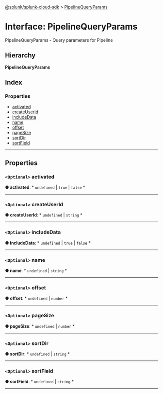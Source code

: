 [@splunk/splunk-cloud-sdk](../README.md) > [PipelineQueryParams](../interfaces/pipelinequeryparams.md)

# Interface: PipelineQueryParams

PipelineQueryParams - Query parameters for Pipeline

## Hierarchy

**PipelineQueryParams**

## Index

### Properties

* [activated](pipelinequeryparams.md#activated)
* [createUserId](pipelinequeryparams.md#createuserid)
* [includeData](pipelinequeryparams.md#includedata)
* [name](pipelinequeryparams.md#name)
* [offset](pipelinequeryparams.md#offset)
* [pageSize](pipelinequeryparams.md#pagesize)
* [sortDir](pipelinequeryparams.md#sortdir)
* [sortField](pipelinequeryparams.md#sortfield)

---

## Properties

<a id="activated"></a>

### `<Optional>` activated

**● activated**: * `undefined` &#124; `true` &#124; `false`
*

___
<a id="createuserid"></a>

### `<Optional>` createUserId

**● createUserId**: * `undefined` &#124; `string`
*

___
<a id="includedata"></a>

### `<Optional>` includeData

**● includeData**: * `undefined` &#124; `true` &#124; `false`
*

___
<a id="name"></a>

### `<Optional>` name

**● name**: * `undefined` &#124; `string`
*

___
<a id="offset"></a>

### `<Optional>` offset

**● offset**: * `undefined` &#124; `number`
*

___
<a id="pagesize"></a>

### `<Optional>` pageSize

**● pageSize**: * `undefined` &#124; `number`
*

___
<a id="sortdir"></a>

### `<Optional>` sortDir

**● sortDir**: * `undefined` &#124; `string`
*

___
<a id="sortfield"></a>

### `<Optional>` sortField

**● sortField**: * `undefined` &#124; `string`
*

___

